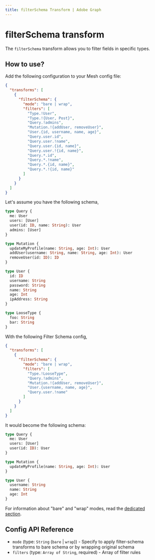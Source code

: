 ```yaml
---
title: filterSchema Transform | Adobe Graph
---
```


# filterSchema transform

The `filterSchema` transform allows you to filter fields in specific types.

## How to use?

Add the following configuration to your Mesh config file:

```json
{
  "transforms": [
    {
      "filterSchema": {
        "mode": "bare | wrap",
        "filters": [
          "Type.!User",
          "Type.!{User, Post}",
          "Query.!admins",
          "Mutation.!{addUser, removeUser}",
          "User.{id, username, name, age}",
          "Query.user.id",
          "Query.user.!name",
          "Query.user.{id, name}",
          "Query.user.!{id, name}",
          "Query.*.id",
          "Query.*.!name",
          "Query.*.{id, name}",
          "Query.*.!{id, name}"
        ]
      }
    }
  ]
}
```

Let's assume you have the following schema,

```graphql
type Query {
  me: User
  users: [User]
  user(id: ID, name: String): User
  admins: [User]
}

type Mutation {
  updateMyProfile(name: String, age: Int): User
  addUser(username: String, name: String, age: Int): User
  removeUser(id: ID): ID
}

type User {
  id: ID
  username: String
  password: String
  name: String
  age: Int
  ipAddress: String
}

type LooseType {
  foo: String
  bar: String
}
```

With the following Filter Schema config,

```json
{
  "transforms": [
    {
      "filterSchema": {
        "mode": "bare | wrap",
        "filters": [
          "Type.!LooseType",
          "Query.!admins",
          "Mutation.!{addUser, removeUser}",
          "User.{username, name, age}",
          "Query.user.!name"
        ]
      }
    }
  ]
}
```

It would become the following schema:

```graphql
type Query {
  me: User
  users: [User]
  user(id: ID): User
}

type Mutation {
  updateMyProfile(name: String, age: Int): User
}

type User {
  username: String
  name: String
  age: Int
}
```
<InlineAlert variant="info" slots="text"/>

For information about "bare" and "wrap" modes, read the [dedicated section](/reference/transforms/index.md#two-different-modes).

## Config API Reference

-  `mode` (type: `String` (`bare` | `wrap`)) - Specify to apply filter-schema transforms to bare schema or by wrapping original schema
-  `filters` (type: `Array of String`, required) - Array of filter rules
